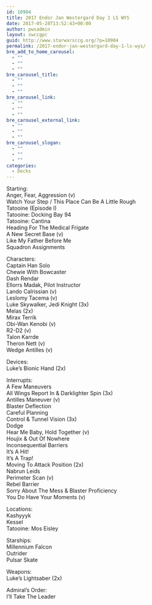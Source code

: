 ```yaml
---
id: 10904
title: 2017 Endor Jan Westergard Day 1 LS WYS
date: 2017-05-28T13:52:43+00:00
author: pwsadmin
layout: swccgpc
guid: http://www.starwarsccg.org/?p=10904
permalink: /2017-endor-jan-westergard-day-1-ls-wys/
bre_add_to_home_carousel:
  - ""
  - ""
  - ""
bre_carousel_title:
  - ""
  - ""
  - ""
bre_carousel_link:
  - ""
  - ""
  - ""
bre_carousel_external_link:
  - ""
  - ""
  - ""
bre_carousel_slogan:
  - ""
  - ""
  - ""
categories:
  - Decks
---
```

Starting:  
Anger, Fear, Aggression (v)  
Watch Your Step / This Place Can Be A Little Rough  
Tatooine (Episode I)  
Tatooine: Docking Bay 94  
Tatooine: Cantina  
Heading For The Medical Frigate  
A New Secret Base (v)  
Like My Father Before Me  
Squadron Assignments

Characters:  
Captain Han Solo  
Chewie With Bowcaster  
Dash Rendar  
Ellorrs Madak, Pilot Instructor  
Lando Calrissian (v)  
Leslomy Tacema (v)  
Luke Skywalker, Jedi Knight (3x)  
Melas (2x)  
Mirax Terrik  
Obi-Wan Kenobi (v)  
R2-D2 (v)  
Talon Karrde  
Theron Nett (v)  
Wedge Antilles (v)

Devices:  
Luke&#8217;s Bionic Hand (2x)

Interrupts:  
A Few Maneuvers  
All Wings Report In & Darklighter Spin (3x)  
Antilles Maneuver (v)  
Blaster Deflection  
Careful Planning  
Control & Tunnel Vision (3x)  
Dodge  
Hear Me Baby, Hold Together (v)  
Houjix & Out Of Nowhere  
Inconsequential Barriers  
It&#8217;s A Hit!  
It&#8217;s A Trap!  
Moving To Attack Position (2x)  
Nabrun Leids  
Perimeter Scan (v)  
Rebel Barrier  
Sorry About The Mess & Blaster Proficiency  
You Do Have Your Moments (v)

Locations:  
Kashyyyk  
Kessel  
Tatooine: Mos Eisley

Starships:  
Millennium Falcon  
Outrider  
Pulsar Skate

Weapons:  
Luke&#8217;s Lightsaber (2x)

Admiral&#8217;s Order:  
I&#8217;ll Take The Leader